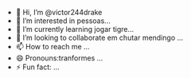 - 👋 Hi, I’m @victor244drake
- 👀 I’m interested in pessoas...
- 🌱 I’m currently learning jogar tigre...
- 💞️ I’m looking to collaborate em chutar mendingo ...
- 📫 How to reach me ...
- 😄 Pronouns:tranformes ...
- ⚡ Fun fact: ...

<!---
victor244drake/victor244drake is a ✨ special ✨ repository because its `README.md` (this file) appears on your GitHub profile.
You can click the Preview link to take a look at your changes.
--->
